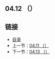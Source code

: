 ## 04.12 （）


## 链接
* [目录](https://github.com/alpha2018/go-zh/blob/master/tour/directory.md)
* 上一节：[04.11 （）](https://github.com/alpha2018/go-zh/blob/master/tour/04.11.md)
* 下一节：[04.13 （）](https://github.com/alpha2018/go-zh/blob/master/tour/04.13.md)
